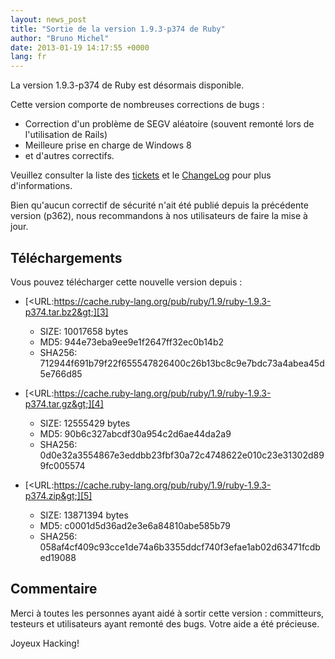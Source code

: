 ```yaml
---
layout: news_post
title: "Sortie de la version 1.9.3-p374 de Ruby"
author: "Bruno Michel"
date: 2013-01-19 14:17:55 +0000
lang: fr
---
```


La version 1.9.3-p374 de Ruby est désormais disponible.

Cette version comporte de nombreuses corrections de bugs :

* Correction d\'un problème de SEGV aléatoire (souvent remonté lors de
  l\'utilisation de Rails)
* Meilleure prise en charge de Windows 8
* et d\'autres correctifs.

Veuillez consulter la liste des [tickets][1] et le [ChangeLog][2] pour
plus d\'informations.

Bien qu\'aucun correctif de sécurité n\'ait été publié depuis la
précédente version (p362), nous recommandons à nos utilisateurs de faire
la mise à jour.

## Téléchargements

Vous pouvez télécharger cette nouvelle version depuis :

* [&lt;URL:https://cache.ruby-lang.org/pub/ruby/1.9/ruby-1.9.3-p374.tar.bz2&gt;][3]
  * SIZE: 10017658 bytes
  * MD5: 944e73eba9ee9e1f2647ff32ec0b14b2
  * SHA256:
    712944f691b79f22f655547826400c26b13bc8c9e7bdc73a4abea45d5e766d85

* [&lt;URL:https://cache.ruby-lang.org/pub/ruby/1.9/ruby-1.9.3-p374.tar.gz&gt;][4]
  * SIZE: 12555429 bytes
  * MD5: 90b6c327abcdf30a954c2d6ae44da2a9
  * SHA256:
    0d0e32a3554867e3eddbb23fbf30a72c4748622e010c23e31302d899fc005574

* [&lt;URL:https://cache.ruby-lang.org/pub/ruby/1.9/ruby-1.9.3-p374.zip&gt;][5]
  * SIZE: 13871394 bytes
  * MD5: c0001d5d36ad2e3e6a84810abe585b79
  * SHA256:
    058af4cf409c93cce1de74a6b3355ddcf740f3efae1ab02d63471fcdbed19088

## Commentaire

Merci à toutes les personnes ayant aidé à sortir cette version :
committeurs, testeurs et utilisateurs ayant remonté des bugs. Votre aide
a été précieuse.

Joyeux Hacking!



[1]: https://bugs.ruby-lang.org/projects/ruby-193/issues?set_filter=1&amp;status_id=5
[2]: http://svn.ruby-lang.org/repos/ruby/tags/v1_9_3_374/ChangeLog
[3]: https://cache.ruby-lang.org/pub/ruby/1.9/ruby-1.9.3-p374.tar.bz2
[4]: https://cache.ruby-lang.org/pub/ruby/1.9/ruby-1.9.3-p374.tar.gz
[5]: https://cache.ruby-lang.org/pub/ruby/1.9/ruby-1.9.3-p374.zip
